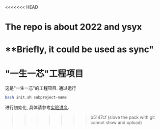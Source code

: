 <<<<<<< HEAD
# The repo is about 2022 and ysyx
**Briefly, it could be used as sync"
=======
# "一生一芯"工程项目

这是"一生一芯"的工程项目. 通过运行
```bash
bash init.sh subproject-name
```
进行初始化, 具体请参考[实验讲义][lecture note].

[lecture note]: https://docs.ysyx.org/schedule.html
>>>>>>> b5147cf (slove the pack with git cannot show and upload)
